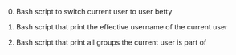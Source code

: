 0. Bash script to switch current user to user betty

1. Bash script that print the effective username of the current user

2. Bash script that print all groups the current user is part of


